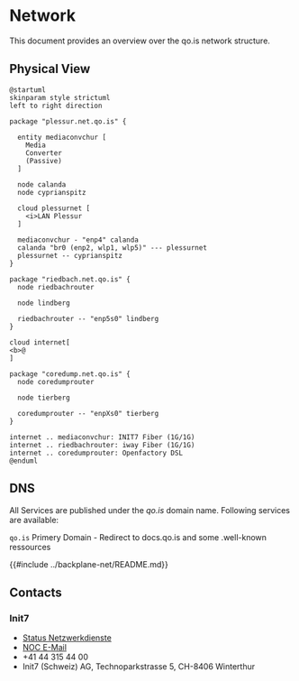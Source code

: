 # Network

This document provides an overview over the qo.is network structure.

## Physical View

```plantuml
@startuml
skinparam style strictuml
left to right direction

package "plessur.net.qo.is" {

  entity mediaconvchur [
    Media
    Converter
    (Passive)
  ]

  node calanda 
  node cyprianspitz
  
  cloud plessurnet [
    <i>LAN Plessur
  ]
  
  mediaconvchur - "enp4" calanda
  calanda "br0 (enp2, wlp1, wlp5)" --- plessurnet
  plessurnet -- cyprianspitz
} 

package "riedbach.net.qo.is" {
  node riedbachrouter

  node lindberg

  riedbachrouter -- "enp5s0" lindberg
}

cloud internet[
<b>@
]

package "coredump.net.qo.is" {
  node coredumprouter

  node tierberg

  coredumprouter -- "enpXs0" tierberg
}

internet .. mediaconvchur: INIT7 Fiber (1G/1G)
internet .. riedbachrouter: iway Fiber (1G/1G)
internet .. coredumprouter: Openfactory DSL
@enduml
```

## DNS

All Services are published under the *qo.is* domain name. Following services are available:

`qo.is` Primery Domain - Redirect to docs.qo.is and some .well-known ressources

{{#include ../backplane-net/README.md}}

## Contacts

### Init7

- [Status Netzwerkdienste](https://www.init7.net/status/)
- [NOC E-Mail](mailto:noc@init7.net)
- +41 44 315 44 00
- Init7 (Schweiz) AG, Technoparkstrasse 5, CH-8406 Winterthur
